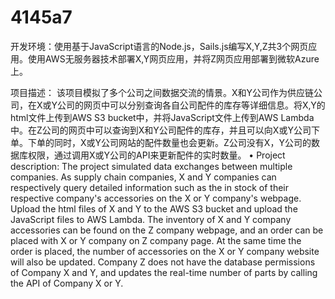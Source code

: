 # 4145a7
开发环境：使用基于JavaScript语言的Node.js，Sails.js编写X,Y,Z共3个网页应用。使用AWS无服务器技术部署X,Y网页应用，并将Z网页应用部署到微软Azure上。

项目描述： 该项目模拟了多个公司之间数据交流的情景。X和Y公司作为供应链公司，在X或Y公司的网页中可以分别查询各自公司配件的库存等详细信息。将X,Y的html文件上传到AWS S3 bucket中，并将JavaScript文件上传到AWS Lambda中。在Z公司的网页中可以查询到X和Y公司配件的库存，并且可以向X或Y公司下单。下单的同时，X或Y公司网站的配件数量也会更新。Z公司没有X，Y公司的数据库权限，通过调用X或Y公司的API来更新配件的实时数量。
•	Project description: The project simulated data exchanges between multiple companies. As supply chain companies, X and Y companies can respectively query detailed information such as the in stock of their respective company's accessories on the X or Y company's webpage. Upload the html files of X and Y to the AWS S3 bucket and upload the JavaScript files to AWS Lambda. The inventory of X and Y company accessories can be found on the Z company webpage, and an order can be placed with X or Y company on Z company page. At the same time the order is placed, the number of accessories on the X or Y company website will also be updated. Company Z does not have the database permissions of Company X and Y, and updates the real-time number of parts by calling the API of Company X or Y.
